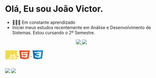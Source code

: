 # Olá, Eu sou João Victor.

- 👨🏻‍💻 Em constante aprendizado
- Iniciei meus estudos recentemente em Análise e Desenvolvimento de Sistemas. Estou cursando o 2º Semestre.

 
<div align="center">
  <a href="https://github.com/joaovictordjl">
  <img height="180em" src="https://github-readme-stats.vercel.app/api?username=joaovictordjl&show_icons=true&theme=dark&include_all_commits=true&count_private=true"/>
  <img height="180em" src="https://github-readme-stats.vercel.app/api/top-langs/?username=joaovictordjl&layout=compact&langs_count=7&theme=dark"/>
</div>
 <div style="display: inline_block"><br>
  <img align="center" alt="Leo-Js" height="30" width="40" src="https://raw.githubusercontent.com/devicons/devicon/master/icons/javascript/javascript-plain.svg">
  
  <img align="center" alt="Leo-HTML" height="30" width="40" src="https://raw.githubusercontent.com/devicons/devicon/master/icons/html5/html5-original.svg">
  <img align="center" alt="Leo-CSS" height="30" width="40" src="https://raw.githubusercontent.com/devicons/devicon/master/icons/css3/css3-original.svg">
 </div>
 

  ##
  
  <div>
      <a href="https://instagram.com/juuuaozin_" target="_blank"><img src="https://img.shields.io/badge/-Instagram-%23E4405F?style=for-the-badge&logo=instagram&logoColor=white" target="_blank"></a>
    <a href="https://www.linkedin.com/in/jo%C3%A3o-victor-9087b9234/" target="_blank"><img src="https://img.shields.io/badge/-LinkedIn-%230077B5?style=for-the-badge&logo=linkedin&logoColor=white" target="_blank"></a> 
    
    
  </div>

<!---
joaovictordjl/joaovictordjl is a ✨ special ✨ repository because its `README.md` (this file) appears on your GitHub profile.
You can click the Preview link to take a look at your changes.
--->
